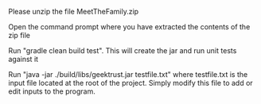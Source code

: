 Please unzip the file MeetTheFamily.zip

Open the command prompt where you have extracted the contents of the zip file

Run "gradle clean build test". This will create the jar and run unit tests against it

Run "java -jar ./build/libs/geektrust.jar testfile.txt" where testfile.txt is the input file located at the root of the project. Simply modify this file to add or edit inputs to the program.
